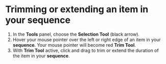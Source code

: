 # Trimming or extending an item in your sequence

1. In the **Tools** panel, choose the **Selection Tool** (black arrow).
2. Hover your mouse pointer over the left or right edge of an item in your **sequence**. Your mouse pointer will become red **Trim Tool**.
3. With **Trim Tool** active, click and drag to trim or extend the duration of the item in your **sequence**.
